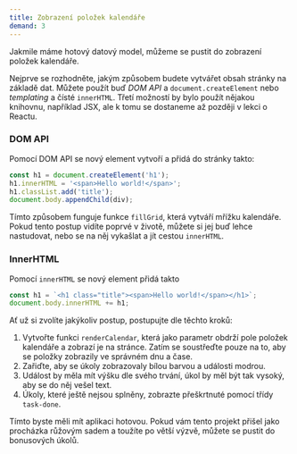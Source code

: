 ```yaml
---
title: Zobrazení položek kalendáře
demand: 3
---
```



Jakmile máme hotový datový model, můžeme se pustit do zobrazení položek kalendáře.

Nejprve se rozhodněte, jakým způsobem budete vytvářet obsah stránky na základě dat. Můžete použít buď _DOM API_ a `document.createElement` nebo _templating_ a čísté `innerHTML`. Třetí možností by bylo použít nějakou knihovnu, například JSX, ale k tomu se dostaneme až později v lekci o Reactu.

### DOM API

Pomocí DOM API se nový element vytvoří a přidá do stránky takto:

```ts
const h1 = document.createElement('h1');
h1.innerHTML = '<span>Hello world!</span>';
h1.classList.add('title');
document.body.appendChild(div);
```

Tímto způsobem funguje funkce `fillGrid`, která vytváří mřížku kalendáře. Pokud tento postup vidíte poprvé v životě, můžete si jej buď lehce nastudovat, nebo se na něj vykašlat a jít cestou `innerHTML`.

### InnerHTML

Pomocí `innerHTML` se nový element přidá takto

```ts
const h1 = `<h1 class="title"><span>Hello world!</span></h1>`;
document.body.innerHTML += h1;
```

Ať už si zvolíte jakýkoliv postup, postupujte dle těchto kroků:

1. Vytvořte funkci `renderCalendar`, která jako parametr obdrží pole položek kalendáře a zobrazí je na stránce. Zatím se soustřeďte pouze na to, aby se položky zobrazily ve správném dnu a čase.
1. Zařiďte, aby se úkoly zobrazovaly bílou barvou a události modrou.
1. Událost by měla mít výšku dle svého trvání, úkol by měl být tak vysoký, aby se do něj vešel text.
1. Úkoly, které ještě nejsou splněny, zobrazte přeškrtnuté pomocí třídy `task-done`.

Tímto byste měli mít aplikaci hotovou. Pokud vám tento projekt přišel jako procházka růžovým sadem a toužíte po větší výzvě, můžete se pustit do bonusových úkolů.
